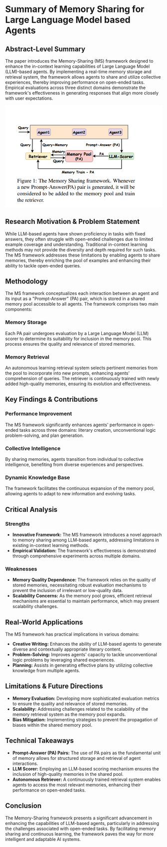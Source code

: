 # Summary of Memory Sharing for Large Language Model based Agents

## Abstract-Level Summary

The paper introduces the Memory-Sharing (MS) framework designed to enhance the in-context learning capabilities of Large Language Model (LLM)-based agents. By implementing a real-time memory storage and retrieval system, the framework allows agents to share and utilize collective experiences, thereby improving performance on open-ended tasks. Empirical evaluations across three distinct domains demonstrate the framework's effectiveness in generating responses that align more closely with user expectations.

![Memory Sharing Framework](../Images/MS_Framework.png)

## Research Motivation & Problem Statement

While LLM-based agents have shown proficiency in tasks with fixed answers, they often struggle with open-ended challenges due to limited example coverage and understanding. Traditional in-context learning methods may not provide the diversity and depth required for such tasks. The MS framework addresses these limitations by enabling agents to share memories, thereby enriching the pool of examples and enhancing their ability to tackle open-ended queries.

## Methodology

The MS framework conceptualizes each interaction between an agent and its input as a "Prompt-Answer" (PA) pair, which is stored in a shared memory pool accessible to all agents. The framework comprises two main components:

### Memory Storage
Each PA pair undergoes evaluation by a Large Language Model (LLM) scorer to determine its suitability for inclusion in the memory pool. This process ensures the quality and relevance of stored memories.

### Memory Retrieval
An autonomous learning retrieval system selects pertinent memories from the pool to incorporate into new prompts, enhancing agents' comprehension of queries. The retriever is continuously trained with newly added high-quality memories, ensuring its evolution and effectiveness.

## Key Findings & Contributions

### Performance Improvement
The MS framework significantly enhances agents' performance in open-ended tasks across three domains: literary creation, unconventional logic problem-solving, and plan generation.

### Collective Intelligence
By sharing memories, agents transition from individual to collective intelligence, benefiting from diverse experiences and perspectives.

### Dynamic Knowledge Base
The framework facilitates the continuous expansion of the memory pool, allowing agents to adapt to new information and evolving tasks.

## Critical Analysis

### Strengths

- **Innovative Framework:** The MS framework introduces a novel approach to memory sharing among LLM-based agents, addressing limitations in existing in-context learning methods.
- **Empirical Validation:** The framework's effectiveness is demonstrated through comprehensive experiments across multiple domains.

### Weaknesses

- **Memory Quality Dependence:** The framework relies on the quality of stored memories, necessitating robust evaluation mechanisms to prevent the inclusion of irrelevant or low-quality data.
- **Scalability Concerns:** As the memory pool grows, efficient retrieval mechanisms are essential to maintain performance, which may present scalability challenges.

## Real-World Applications

The MS framework has practical implications in various domains:

- **Creative Writing:** Enhances the ability of LLM-based agents to generate diverse and contextually appropriate literary content.
- **Problem-Solving:** Improves agents' capacity to tackle unconventional logic problems by leveraging shared experiences.
- **Planning:** Assists in generating effective plans by utilizing collective knowledge from multiple agents.

## Limitations & Future Directions

- **Memory Evaluation:** Developing more sophisticated evaluation metrics to ensure the quality and relevance of stored memories.
- **Scalability:** Addressing challenges related to the scalability of the memory retrieval system as the memory pool expands.
- **Bias Mitigation:** Implementing strategies to prevent the propagation of biases within the shared memory pool.

## Technical Takeaways

- **Prompt-Answer (PA) Pairs:** The use of PA pairs as the fundamental unit of memory allows for structured storage and retrieval of agent interactions.
- **LLM Scorer:** Employing an LLM-based scoring mechanism ensures the inclusion of high-quality memories in the shared pool.
- **Autonomous Retriever:** A continuously trained retrieval system enables agents to access the most relevant memories, enhancing their performance on open-ended tasks.

## Conclusion

The Memory-Sharing framework presents a significant advancement in enhancing the capabilities of LLM-based agents, particularly in addressing the challenges associated with open-ended tasks. By facilitating memory sharing and continuous learning, the framework paves the way for more intelligent and adaptable AI systems.
